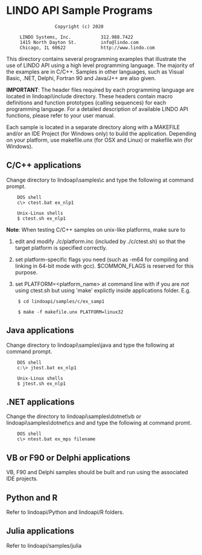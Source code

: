 
# LINDO API  Sample Programs

                      Copyright (c) 2020

         LINDO Systems, Inc.           312.988.7422
         1415 North Dayton St.         info@lindo.com
         Chicago, IL 60622             http://www.lindo.com



This directory contains several programming examples that illustrate the use of 
LINDO API using a high level programming language. The majority of the examples 
are in C/C++. Samples in other languages, such as Visual Basic, .NET, Delphi, 
Fortran 90 and Java/J++ are also given. 


**IMPORTANT**: The header files required by each programming language are located in 
lindoapi\include directory. These headers contain macro definitions and function 
prototypes (calling sequences) for each programming language. For a detailed 
description of available LINDO API functions, please refer to your user manual.


Each sample is located in a separate directory along with a MAKEFILE and/or an 
IDE Project (for Windows only) to build the application. Depending on your 
platform, use makefile.unx (for OSX and Linux) or makefile.win (for Windows).

## C/C++ applications
Change directory to lindoapi\samples\c and type the following at command prompt. 

		DOS shell
		c\> ctest.bat ex_nlp1

		Unix-Linux shells
		$ ctest.sh ex_nlp1

**Note**: When testing C/C++ samples on unix-like platforms, make sure to

1. edit and modify ./c/platform.inc (included by ./c/ctest.sh) so that
the target platform is specified correctly. 

2. set platform-specific flags you need (such as -m64 for compiling and 
linking in 64-bit mode with gcc). $COMMON_FLAGS is reserved for this purpose.

3. set PLATFORM=<platform_name> at command line with if you are *not* using 
ctest.sh but using 'make' explictly inside applications folder. E.g.

		$ cd lindoapi/samples/c/ex_samp1
	
		$ make -f makefile.unx PLATFORM=linux32

## Java applications
Change directory to lindoapi\samples\java and type the following at command prompt. 

        DOS shell
		c:\> jtest.bat ex_nlp1

        Unix-Linux shells
		$ jtest.sh ex_nlp1

## .NET applications
Change the directory to lindoapi\samples\dotnet\vb or lindoapi\samples\dotnet\cs and
and type the following at command promt.

        DOS shell
		c\> ntest.bat ex_mps filename

## VB or F90 or Delphi applications
VB, F90 and Delphi samples should be built and run using the associated IDE projects. 

## Python and R
Refer to lindoapi/Python and lindoapi/R folders.

## Julia applications
Refer to lindoapi/samples/julia